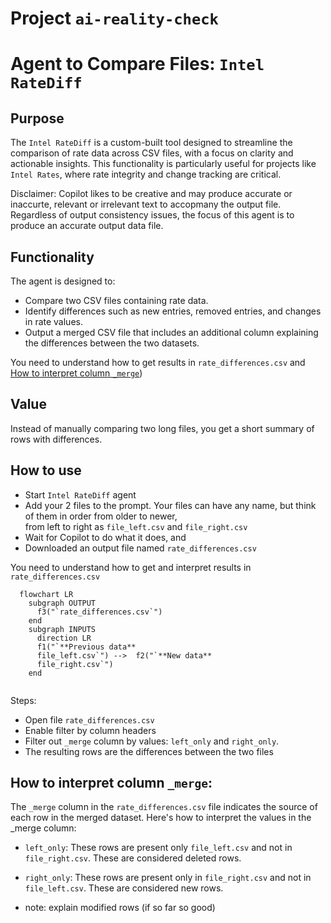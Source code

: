 # Project `ai-reality-check`



# Agent to Compare Files: `Intel RateDiff`

## Purpose
The `Intel RateDiff` is a custom-built tool designed to streamline the comparison of rate data across CSV files, with a focus on clarity and actionable insights. This functionality is particularly useful for projects like `Intel Rates`, where rate integrity and change tracking are critical.

Disclaimer: Copilot likes to be creative and may produce accurate or inaccurte, relevant or irrelevant text to accopmany the output file.  Regardless of output consistency issues, the focus of this agent is to produce an accurate output data file.  

## Functionality
The agent is designed to:
- Compare two CSV files containing rate data.
- Identify differences such as new entries, removed entries, and changes in rate values.
- Output a merged CSV file that includes an additional column explaining the differences between the two datasets.
  
You need to understand how to get results in `rate_differences.csv` and 
[How to interpret column `_merge`](#how-to-interpret-column-_merge))

## Value
Instead of manually comparing two long files, you get a short summary of rows with differences.

## How to use
- Start `Intel RateDiff` agent  
- Add your 2 files to the prompt.  Your files can have any name, but think of them in order from older to newer,  
  from left to right as `file_left.csv` and `file_right.csv`  
- Wait for Copilot to do what it does, and 
- Downloaded an output file named `rate_differences.csv`




You need to understand how to get and interpret results in `rate_differences.csv`  

```mermaid
  flowchart LR
    subgraph OUTPUT
      f3("`rate_differences.csv`")
    end
    subgraph INPUTS
      direction LR
      f1("`**Previous data**
      file_left.csv`") -->  f2("`**New data**
      file_right.csv`") 
    end
    
```

Steps:  
- Open file `rate_differences.csv`  
- Enable filter by column headers  
- Filter out `_merge` column by values: `left_only` and `right_only`. 
- The resulting rows are the differences between the two files

## How to interpret column `_merge`: 

The `_merge` column in the `rate_differences.csv` file indicates the source of each row in the merged dataset. Here's how to interpret the values in the _merge column: 

- `left_only`: These rows are present only `file_left.csv` and not in `file_right.csv`. These are considered deleted rows. 

- `right_only`: These rows are present only in `file_right.csv` and not in `file_left.csv`. These are considered new rows. 

- note: explain modified rows (if so far so good)
